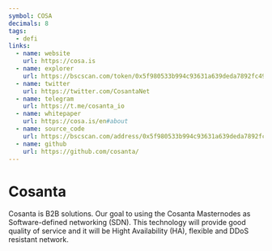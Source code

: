 ```yaml
---
symbol: COSA
decimals: 8
tags:
  - defi
links:
  - name: website
    url: https://cosa.is
  - name: explorer
    url: https://bscscan.com/token/0x5f980533b994c93631a639deda7892fc49995839
  - name: twitter
    url: https://twitter.com/CosantaNet
  - name: telegram
    url: https://t.me/cosanta_io
  - name: whitepaper
    url: https://cosa.is/en#about
  - name: source_code
    url: https://bscscan.com/address/0x5f980533b994c93631a639deda7892fc49995839#code
  - name: github
    url: https://github.com/cosanta/
---
```


# Cosanta

Cosanta is B2B solutions. Our goal to using the Cosanta Masternodes as Software-defined networking (SDN). This technology will provide good quality of service and it will be Hight Availability (HA), flexible and DDoS resistant network.
